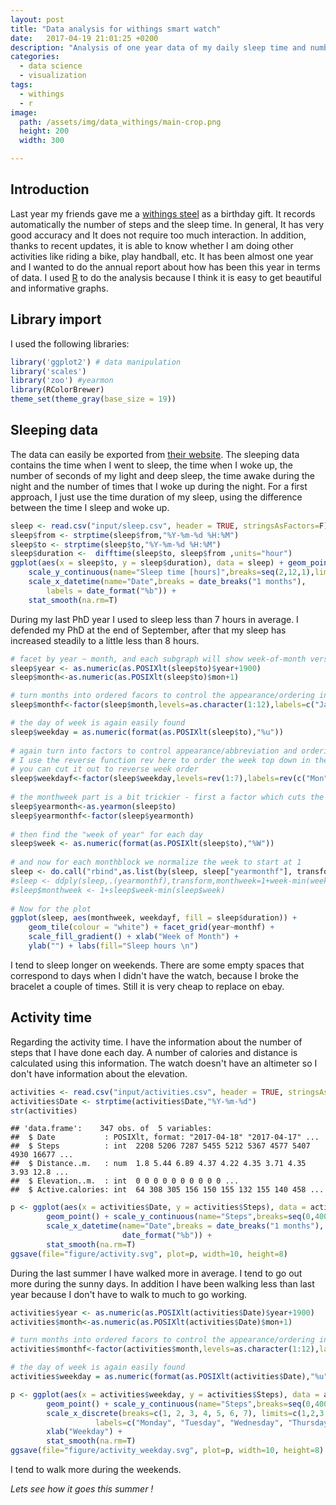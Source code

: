 ```yaml
---
layout: post
title: "Data analysis for withings smart watch"
date:   2017-04-19 21:01:25 +0200
description: "Analysis of one year data of my daily sleep time and number of steps."
categories:
  - data science
  - visualization
tags:
  - withings
  - r
image:
  path: /assets/img/data_withings/main-crop.png
  height: 200
  width: 300

---
```


## Introduction

Last year my friends gave me a [withings
steel](https://www.withings.com/us/en/products/activite-steel) as a birthday
gift. It records automatically the number of steps and the sleep time. In
general, It has very good accuracy and It does not require too much
interaction. In addition, thanks to recent updates, it is able to know whether I
am doing other activities like riding a bike, play handball, etc.  It has been almost
one year and I wanted to do the annual report about how has been this year in
terms of data.  I used
[R](https://en.wikipedia.org/wiki/R_(programming_language)) to do the analysis
because I think it is easy to get beautiful and informative graphs. 

## Library import 

I used the following libraries:

```r
library('ggplot2') # data manipulation
library('scales')
library('zoo') #yearmon
library(RColorBrewer)
theme_set(theme_gray(base_size = 19))
```

## Sleeping data

The data can easily be exported from [their
website](https://healthmate.withings.com/).  The sleeping data contains the
time when I went to sleep, the time when I woke up, the number of seconds of my
light and deep sleep, the time awake during the night and the number of times
that I woke up during the night.
For a first approach, I just use the time duration of my sleep, using the
difference between the time I sleep and woke up.

```r
sleep <- read.csv("input/sleep.csv", header = TRUE, stringsAsFactors=F)
sleep$from <- strptime(sleep$from,"%Y-%m-%d %H:%M")
sleep$to <- strptime(sleep$to,"%Y-%m-%d %H:%M")
sleep$duration <-  difftime(sleep$to, sleep$from ,units="hour")
ggplot(aes(x = sleep$to, y = sleep$duration), data = sleep) + geom_point(na.rm=T) +
	scale_y_continuous(name="Sleep time [hours]",breaks=seq(2,12,1),limits=c(2,11)) +
	scale_x_datetime(name="Date",breaks = date_breaks("1 months"),
        labels = date_format("%b")) +
 	stat_smooth(na.rm=T) 
```

<amp-img src="/assets/img/data_withings/sleep.svg" alt="Sleep data" height="576" width="720" layout="responsive"></amp-img>

During my last PhD year I used to sleep less than 7 hours in average. I
defended my PhD at the end of September, after that my sleep has increased
steadily to a little less than 8 hours.

```r
# facet by year ~ month, and each subgraph will show week-of-month versus weekday the year is simple
sleep$year <- as.numeric(as.POSIXlt(sleep$to)$year+1900)
sleep$month<-as.numeric(as.POSIXlt(sleep$to)$mon+1)

# turn months into ordered facors to control the appearance/ordering in the presentation
sleep$monthf<-factor(sleep$month,levels=as.character(1:12),labels=c("Jan","Feb","Mar","Apr","May","Jun","Jul","Aug","Sep","Oct","Nov","Dec"),ordered=TRUE)

# the day of week is again easily found
sleep$weekday = as.numeric(format(as.POSIXlt(sleep$to),"%u"))
 
# again turn into factors to control appearance/abbreviation and ordering
# I use the reverse function rev here to order the week top down in the graph
# you can cut it out to reverse week order
sleep$weekdayf<-factor(sleep$weekday,levels=rev(1:7),labels=rev(c("Mon","Tue","Wed","Thu","Fri","Sat","Sun")),ordered=TRUE)
 
# the monthweek part is a bit trickier - first a factor which cuts the data into month chunks
sleep$yearmonth<-as.yearmon(sleep$to)
sleep$yearmonthf<-factor(sleep$yearmonth)
 
# then find the "week of year" for each day
sleep$week <- as.numeric(format(as.POSIXlt(sleep$to),"%W"))
 
# and now for each monthblock we normalize the week to start at 1
sleep <- do.call("rbind",as.list(by(sleep, sleep["yearmonthf"], transform, monthweek=1+week-min(week))))
#sleep <- ddply(sleep,.(yearmonthf),transform,monthweek=1+week-min(week))
#sleep$monthweek <- 1+sleep$week-min(sleep$week)
 
# Now for the plot
ggplot(sleep, aes(monthweek, weekdayf, fill = sleep$duration)) +
	geom_tile(colour = "white") + facet_grid(year~monthf) +
	scale_fill_gradient() + xlab("Week of Month") +
	ylab("") + labs(fill="Sleep hours \n") 
```

<amp-img src="/assets/img/data_withings/calendar.svg" alt="Calendar sleep data" height="504" width="504" layout="responsive"></amp-img>

I tend to sleep longer on weekends. There are some empty spaces that correspond
to days when I didn't have the watch, because I broke the bracelet a couple of
times. Still it is very cheap to replace on ebay.

## Activity time

Regarding the activity time. I have the information about the number of steps
that I have done each day.  A number of calories and distance is calculated
using this information. The watch doesn't have an altimeter so I don't have
information about the elevation. 

```r
activities <- read.csv("input/activities.csv", header = TRUE, stringsAsFactors=F)
activities$Date <- strptime(activities$Date,"%Y-%m-%d")
str(activities)
```

```
## 'data.frame':	347 obs. of  5 variables:
##  $ Date           : POSIXlt, format: "2017-04-18" "2017-04-17" ...
##  $ Steps          : int  2208 5206 7287 5455 5212 5367 4577 5407 4930 16677 ...
##  $ Distance..m.   : num  1.8 5.44 6.89 4.37 4.22 4.35 3.71 4.35 3.93 12.8 ...
##  $ Elevation..m.  : int  0 0 0 0 0 0 0 0 0 0 ...
##  $ Active.calories: int  64 308 305 156 150 155 132 155 140 458 ...
```

```r
p <- ggplot(aes(x = activities$Date, y = activities$Steps), data = activities) +
        geom_point() + scale_y_continuous(name="Steps",breaks=seq(0,40000,5000)) +
        scale_x_datetime(name="Date",breaks = date_breaks("1 months"), labels =
                         date_format("%b")) +
        stat_smooth(na.rm=T)
ggsave(file="figure/activity.svg", plot=p, width=10, height=8)
```

<amp-img src="/assets/img/data_withings/activity.svg" alt="Activity data" height="576" width="720" layout="responsive"></amp-img>

During the last summer I have walked more in average. I tend to go out more
during the sunny days.  In addition I have been walking less than last year
because I don't have to walk to much to go working.

```r
activities$year <- as.numeric(as.POSIXlt(activities$Date)$year+1900)
activities$month<-as.numeric(as.POSIXlt(activities$Date)$mon+1)

# turn months into ordered facors to control the appearance/ordering in the presentation
activities$monthf<-factor(activities$month,levels=as.character(1:12),labels=c("Jan","Feb","Mar","Apr","May","Jun","Jul","Aug","Sep","Oct","Nov","Dec"),ordered=TRUE)

# the day of week is again easily found
activities$weekday = as.numeric(format(as.POSIXlt(activities$Date),"%u"))

p <- ggplot(aes(x = activities$weekday, y = activities$Steps), data = activities) +
        geom_point() + scale_y_continuous(name="Steps",breaks=seq(0,40000,5000)) +
        scale_x_discrete(breaks=c(1, 2, 3, 4, 5, 6, 7), limits=c(1,2,3,4,5,6,7),
                   labels=c("Monday", "Tuesday", "Wednesday", "Thursday", "Friday", "Saturday", "Sunday")) +
        xlab("Weekday") +
        stat_smooth(na.rm=T)
ggsave(file="figure/activity_weekday.svg", plot=p, width=10, height=8)
```

<amp-img src="/assets/img/data_withings/activity_weekday.svg" alt="Activity data weekdays" height="576" width="720" layout="responsive"></amp-img>

I tend to walk more during the weekends.

_Lets see how it goes this summer !_
